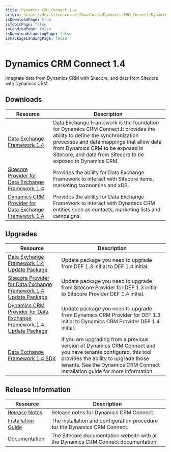 ```yaml
---
title: Dynamics CRM Connect 1.4
origin: https://dev.sitecore.net/Downloads/Dynamics_CRM_Connect/Dynamics_CRM_Connect_1/Dynamics_CRM_Connect_1_4.aspx
isDownloadPage: true
isTopicPage: false
isLandingPage: false
isDownloadsLandingPage: false
isPackageLandingPage: false
---
```


# Dynamics CRM Connect 1.4

Integrate data from Dynamics CRM with Sitecore, and data from Sitecore with Dynamics CRM.

## Downloads

 | Resource | Description |
 | --- | --- |
 | [Data Exchange Framework 1.4](https://scdp.blob.core.windows.net/downloads/Dynamics%20CRM%20Connect/Dynamics%20CRM%20Connect%201/Dynamics%20CRM%20Connect%201%204/Secure/Data%20Exchange%20Framework%201.4.0%20rev.%20170419.zip) | Data Exchange Framework is the foundation for Dynamics CRM Connect.It provides the ability to define the synchronization processes and data mappings that allow data from Dynamics CRM to be exposed in Sitecore, and data from Sitecore to be exposed in Dynamics CRM. |
 | [Sitecore Provider for Data Exchange Framework 1.4](https://scdp.blob.core.windows.net/downloads/Dynamics%20CRM%20Connect/Dynamics%20CRM%20Connect%201/Dynamics%20CRM%20Connect%201%204/Secure/Sitecore%20Provider%20for%20Data%20Exchange%20Framework%201.4.0%20rev.%20170419.zip) | Provides the ability for Data Exchange Framework to interact with Sitecore items, marketing taxonomies and xDB. |
 | [Dynamics CRM Provider for Data Exchange Framework 1.4](https://scdp.blob.core.windows.net/downloads/Dynamics%20CRM%20Connect/Dynamics%20CRM%20Connect%201/Dynamics%20CRM%20Connect%201%204/Secure/Dynamics%20CRM%20Provider%20for%20Data%20Exchange%20Framework%201.4.0%20rev.%20170419.zip) | Provides the ability for Data Exchange Framework to interact with Dynamics CRM entities such as contacts, marketing lists and campaigns. |

## Upgrades

 | Resource | Description |
 | --- | --- |
 | [Data Exchange Framework 1.4 Update Package](https://scdp.blob.core.windows.net/downloads/Dynamics%20CRM%20Connect/Dynamics%20CRM%20Connect%201/Dynamics%20CRM%20Connect%201%204/Secure/Data%20Exchange%20Framework%201.4.0%20rev.%20170419%20update.update) | Update package you need to upgrade from DEF 1.3 initial to DEF 1.4 initial. |
 | [Sitecore Provider for Data Exchange Framework 1.4 Update Package](https://scdp.blob.core.windows.net/downloads/Dynamics%20CRM%20Connect/Dynamics%20CRM%20Connect%201/Dynamics%20CRM%20Connect%201%204/Secure/Sitecore%20Provider%20for%20Data%20Exchange%20Framework%201.4.0%20rev.%20170419%20update.update) | Update package you need to upgrade from Sitecore Provider for DEF 1.3 initial to Sitecore Provider DEF 1.4 initial. |
 | [Dynamics CRM Provider for Data Exchange Framework 1.4 Update Package](https://scdp.blob.core.windows.net/downloads/Dynamics%20CRM%20Connect/Dynamics%20CRM%20Connect%201/Dynamics%20CRM%20Connect%201%204/Secure/Dynamics%20CRM%20Provider%20for%20Data%20Exchange%20Framework%201.4.0%20rev.%20170419%20update.update) | Update package you need to upgrade from Dynamics CRM Provider for DEF 1.3 initial to Dynamics CRM Provider DEF 1.4 initial. |
 | [Data Exchange Framework 1.4 SDK](https://scdp.blob.core.windows.net/downloads/Dynamics%20CRM%20Connect/Dynamics%20CRM%20Connect%201/Dynamics%20CRM%20Connect%201%204/Secure/Data%20Exchange%20Framework%20SDK%201.4.0%20rev.%20170419.zip) | If you are upgrading from a previous version of Dynamics CRM Connect and you have tenants configured, this tool provides the ability to upgrade those tenants. See the Dynamics CRM Connect installation guide for more information. |

## Release Information

 | Resource | Description |
 | --- | --- |
 | [Release Notes](/downloads/Dynamics_CRM_Connect/Dynamics_CRM_Connect_1/Dynamics_CRM_Connect_1_4/Release_Notes) | Release notes for Dynamics CRM Connect. |
 | [Installation Guide](https://scdp.blob.core.windows.net/downloads/Dynamics%20CRM%20Connect/Dynamics%20CRM%20Connect%201/Dynamics%20CRM%20Connect%201%204/Secure/Installation%20Guide%20Dynamics%20CRM%20Connect%2014a4.pdf) | The installation and configuration procedure for the Dynamics CRM Connect. |
 | [Documentation](https://doc.sitecore.com/developers/82/connectors/index.html) | The Sitecore documentation website with all the Dynamics CRM Connect documentation. |